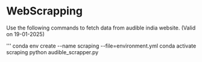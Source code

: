 # WebScrapping

Use the following commands to fetch data from audible india website. (Valid on 19-01-2025)

'''
    conda env create --name scraping --file=environment.yml
    conda activate scraping
    python audible_scrapper.py